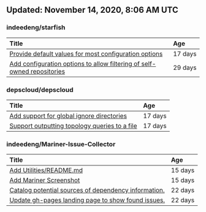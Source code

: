## Updated: November 14, 2020, 8:06 AM UTC


### indeedeng/starfish
|**Title**|**Age**|
|:----|:----|
|[Provide default values for most configuration options](https://github.com/indeedeng/starfish/issues/78)|17&nbsp;days|
|[Add configuration options to allow filtering of self-owned repositories](https://github.com/indeedeng/starfish/issues/65)|29&nbsp;days|


### depscloud/depscloud
|**Title**|**Age**|
|:----|:----|
|[Add support for global ignore directories](https://github.com/depscloud/depscloud/issues/137)|17&nbsp;days|
|[Support outputting topology queries to a file](https://github.com/depscloud/depscloud/issues/135)|17&nbsp;days|


### indeedeng/Mariner-Issue-Collector
|**Title**|**Age**|
|:----|:----|
|[Add Utilities/README.md](https://github.com/indeedeng/Mariner-Issue-Collector/issues/30)|15&nbsp;days|
|[Add Mariner Screenshot](https://github.com/indeedeng/Mariner-Issue-Collector/issues/29)|15&nbsp;days|
|[Catalog potential sources of dependency information.](https://github.com/indeedeng/Mariner-Issue-Collector/issues/19)|22&nbsp;days|
|[Update gh-pages landing page to show found issues.](https://github.com/indeedeng/Mariner-Issue-Collector/issues/15)|22&nbsp;days|